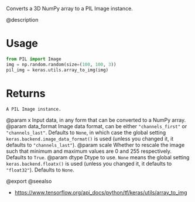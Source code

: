 Converts a 3D NumPy array to a PIL Image instance.

@description

# Usage
```python
from PIL import Image
img = np.random.random(size=(100, 100, 3))
pil_img = keras.utils.array_to_img(img)
```

# Returns
    A PIL Image instance.

@param x Input data, in any form that can be converted to a NumPy array.
@param data_format Image data format, can be either `"channels_first"` or
    `"channels_last"`. Defaults to `None`, in which case the global
    setting `keras.backend.image_data_format()` is used (unless you
    changed it, it defaults to `"channels_last"`).
@param scale Whether to rescale the image such that minimum and maximum values
    are 0 and 255 respectively. Defaults to `True`.
@param dtype Dtype to use. `None` means the global setting
    `keras.backend.floatx()` is used (unless you changed it, it
    defaults to `"float32"`). Defaults to `None`.

@export
@seealso
+ <https://www.tensorflow.org/api_docs/python/tf/keras/utils/array_to_img>
